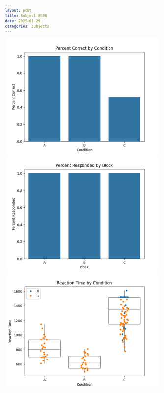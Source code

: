 ```yaml
---
layout: post
title: Subject 8008
date: 2025-01-29
categories: subjects
---
```


![](data/8008/run-25/8008_ATS_percent_correct.png)
![](data/8008/run-25/8008_ATS_percent_responded.png)
![](data/8008/run-25/8008_ATS_rt.png)
